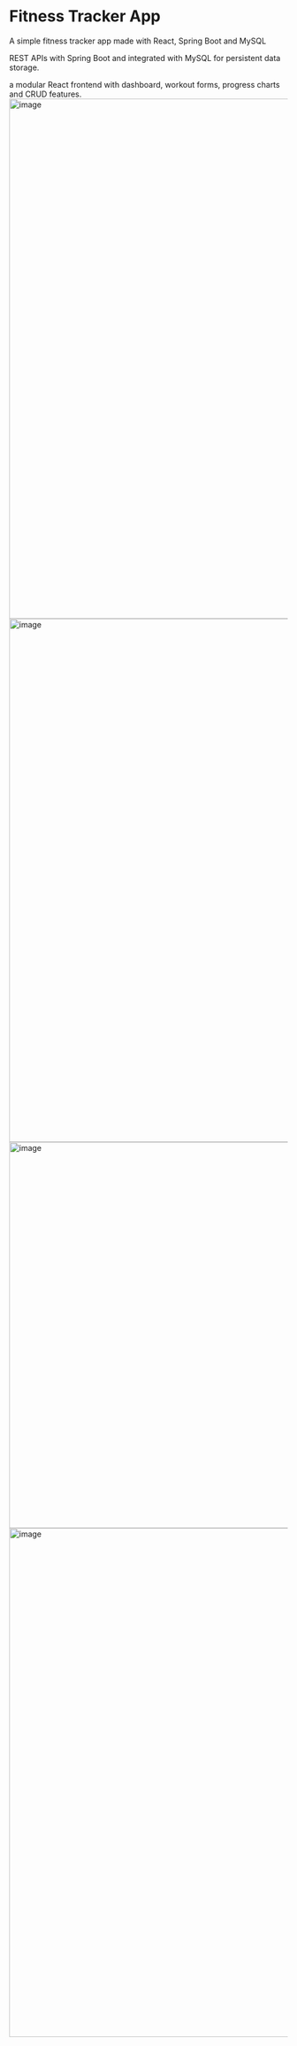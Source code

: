 # Fitness Tracker App

<p> A simple fitness tracker app made with React, Spring Boot and MySQL</p>
<p> REST APIs with Spring Boot and integrated with MySQL for persistent data storage.</p>
a modular React frontend with dashboard, workout forms, progress charts and CRUD features.
<img width="1920" height="939" alt="image" src="https://github.com/user-attachments/assets/033baaaa-db3e-450b-81fe-e0a7e5a9aae4" />
<img width="1920" height="945" alt="image" src="https://github.com/user-attachments/assets/8e6feef1-b645-45a2-a71e-fde8c5a89eda" />
<img width="1728" height="697" alt="image" src="https://github.com/user-attachments/assets/63306ec6-e085-45a8-a769-ffedc8a01a57" />
<img width="1741" height="919" alt="image" src="https://github.com/user-attachments/assets/66a6b464-e54d-4b29-a6a2-a9554ba0bc76" />
